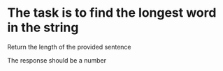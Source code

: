 # The task is to find the longest word in the string

Return the length of the provided sentence

The response should be a number
